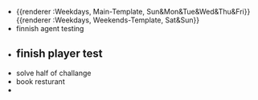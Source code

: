 - {{renderer :Weekdays, Main-Template, Sun&Mon&Tue&Wed&Thu&Fri}}
  {{renderer :Weekdays, Weekends-Template, Sat&Sun}}
- finnish agent testing
- finish player test
	-
- solve half of challange
- book resturant
-